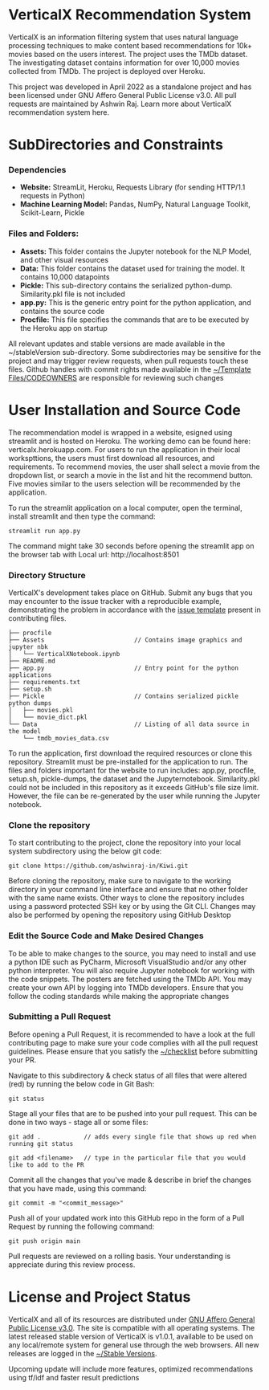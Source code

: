 # VerticalX Recommendation System

VerticalX is an information filtering system that uses natural language processing techniques to make content based recommendations for 10k+ movies based on the users interest. 
The project uses the TMDb dataset. The investigating dataset contains information for over 10,000 movies collected from TMDb. The project is deployed over Heroku.

This project was developed in April 2022 as a standalone project and has been licensed under GNU Affero General Public License v3.0. All pull requests are maintained by Ashwin Raj. Learn more about VerticalX recommendation system here.

# SubDirectories and Constraints
### Dependencies
 - **Website:** StreamLit, Heroku, Requests Library (for sending HTTP/1.1 requests in Python)
 - **Machine Learning Model:** Pandas, NumPy, Natural Language Toolkit, Scikit-Learn, Pickle

### Files and Folders:
- **Assets:** This folder contains the Jupyter notebook for the NLP Model, and other visual resources
- **Data:** This folder contains the dataset used for training the model. It contains 10,000 datapoints
- **Pickle:** This sub-directory contains the serialized python-dump. Similarity.pkl file is not included
- **app.py:** This is the generic entry point for the python application, and contains the source code 
- **Procfile:** This file specifies the commands that are to be executed by the Heroku app on startup

All relevant updates and stable versions are made available in the ~/stableVersion sub-directory. Some subdirectories may be sensitive for the project and may trigger 
review requests, when pull requests touch these files. Github handles with commit rights made available in the 
[~/Template Files/CODEOWNERS](https://github.com/ashwinraj-in/Kiwi/blob/main/Template%20Files/CODEOWNERS) are responsible for reviewing such changes

# User Installation and Source Code
The recommendation model is wrapped in a website, esigned using streamlit and is hosted on Heroku. The working demo can be found here: verticalx.herokuapp.com. 
For users to  run the application in their local workspttions, the users must first download all resources, and requirements. To recommend  movies, the user shall  select a movie from the dropdown list, or search a movie in the list and hit the recommend button. Five movies similar to the users selection will be recommended by the application.

To run the streamlit application on a local computer, open the terminal, install streamlit and then type the command:
```
streamlit run app.py
```
The command might take 30 seconds before opening the streamlit app on the browser tab  with Local url: http://localhost:8501

### Directory Structure
VerticalX's development takes place on GitHub. Submit any bugs that you may encounter to the issue tracker with a reproducible example, demonstrating the problem in accordance with the [issue template]() present in contributing files.
    
    ├── procfile
    ├── Assets                         // Contains image graphics and jupyter nbk
    │   └── VerticalXNotebook.ipynb
    ├── README.md                     
    ├── app.py                         // Entry point for the python applications
    ├── requirements.txt
    ├── setup.sh
    ├── Pickle                         // Contains serialized pickle python dumps
    │   ├── movies.pkl                    
    │   └── movie_dict.pkl             
    └── Data                           // Listing of all data source in the model
        └── tmdb_movies_data.csv
                             
To run the application, first download the required resources or clone this repository. Streamlit must be pre-installed for the application to run. The files and folders important for the website to run includes: app.py, procfile, setup.sh, pickle-dumps, the  dataset and the Jupyternotebook. Similarity.pkl could not be included in this repository as it exceeds GitHub's file size limit. However, the file can be re-generated by the user while running the Jupyter notebook.


### Clone the repository
To start contributing to the project, clone the repository into your local system subdirectory using the below git code:
```
git clone https://github.com/ashwinraj-in/Kiwi.git
```
Before cloning the repository, make sure to navigate to the working directory in your command line interface and ensure that no other folder with the same name exists. Other ways to clone the repository includes using a password protected SSH  key or by using the Git CLI. Changes  may also be performed by opening the repository using GitHub Desktop

### Edit the Source Code and Make Desired Changes
To be able to make changes to the source, you may need to install and use a python IDE such as PyCharm, Microsoft VisualStudio and/or any other python interpreter. You will also require Jupyter notebook  for working with the code snippets. The posters are fetched using the TMDb API. You may create your own API by logging into TMDb developers. Ensure that you follow the coding standards while making the appropriate changes

### Submitting a Pull Request
Before opening a Pull Request, it is recommended to have a look at the full contributing page to make sure your code complies with all the pull request guidelines. Please ensure that you satisfy the [~/checklist](https://github.com/ashwinraj-in/Kiwi/tree/main/Template%20Files/PULL_REQUEST_TEMPLATE) before submitting your PR.

Navigate to this subdirectory & check status of all files that were altered (red) by running the below code in Git Bash:
```
git status
```
Stage all your files that are to be pushed into your pull request. This can be done in two ways - stage all or some files:
```
git add .            // adds every single file that shows up red when running git status
```
```
git add <filename>   // type in the particular file that you would like to add to the PR
```

Commit all the changes that you've made & describe in brief the changes that you have made, using this command:
```
git commit -m "<commit_message>"
```
Push all of your updated work into this GitHub repo in the form of a Pull Request by running the following command:
```
git push origin main
```
Pull requests are reviewed on a rolling basis. Your understanding is appreciate during this review process.

# License and Project Status
VerticalX and all of its resources are distributed under [GNU Affero General Public License v3.0](https://github.com/ashwinraj-in/VerticalX/blob/main/LICENSE). The site is compatible with all operating systems. The latest released stable version of VerticalX is v1.0.1, available to be used on any local/remote system for general use through the web browsers. All new releases are logged in the [~/Stable Versions](https://github.com/ashwinraj-in/Kiwi/tree/main/stableVersions).

Upcoming update will include more features, optimized recommendations using tf/idf and faster result predictions
